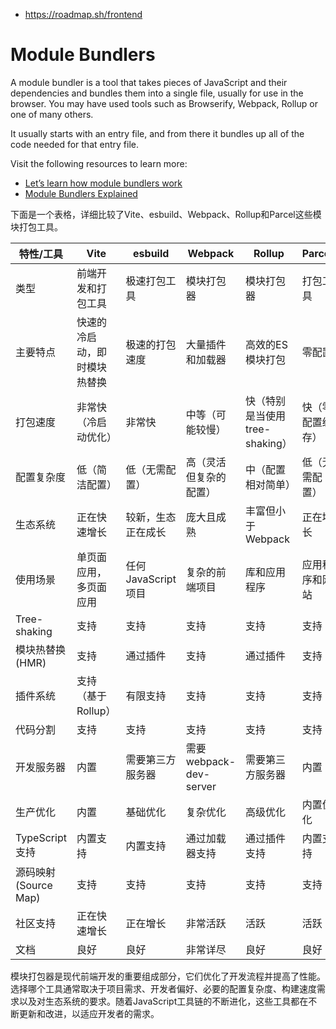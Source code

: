 

- https://roadmap.sh/frontend

# Module Bundlers

A module bundler is a tool that takes pieces of JavaScript and their  dependencies and bundles them into a single file, usually for use in the browser. You may have used tools such as Browserify, Webpack, Rollup or one of many others.

It usually starts with an entry file, and from there it bundles up all of the code needed for that entry file.

Visit the following resources to learn more:

- [Let’s learn how module bundlers work](https://www.freecodecamp.org/news/lets-learn-how-module-bundlers-work-and-then-write-one-ourselves-b2e3fe6c88ae/)
- [Module Bundlers Explained](https://www.youtube.com/watch?v=5IG4UmULyoA)







下面是一个表格，详细比较了Vite、esbuild、Webpack、Rollup和Parcel这些模块打包工具。

| 特性/工具            | Vite                         | esbuild            | Webpack                | Rollup                         | Parcel           |
| -------------------- | ---------------------------- | ------------------ | ---------------------- | ------------------------------ | ---------------- |
| 类型                 | 前端开发和打包工具           | 极速打包工具       | 模块打包器             | 模块打包器                     | 打包工具         |
| 主要特点             | 快速的冷启动，即时模块热替换 | 极速的打包速度     | 大量插件和加载器       | 高效的ES模块打包               | 零配置           |
| 打包速度             | 非常快（冷启动优化）         | 非常快             | 中等（可能较慢）       | 快（特别是当使用tree-shaking） | 快（零配置缓存） |
| 配置复杂度           | 低（简洁配置）               | 低（无需配置）     | 高（灵活但复杂的配置） | 中（配置相对简单）             | 低（无需配置）   |
| 生态系统             | 正在快速增长                 | 较新，生态正在成长 | 庞大且成熟             | 丰富但小于Webpack              | 正在增长         |
| 使用场景             | 单页面应用，多页面应用       | 任何JavaScript项目 | 复杂的前端项目         | 库和应用程序                   | 应用程序和网站   |
| Tree-shaking         | 支持                         | 支持               | 支持                   | 支持                           | 支持             |
| 模块热替换(HMR)      | 支持                         | 通过插件           | 支持                   | 通过插件                       | 支持             |
| 插件系统             | 支持（基于Rollup）           | 有限支持           | 支持                   | 支持                           | 支持             |
| 代码分割             | 支持                         | 支持               | 支持                   | 支持                           | 支持             |
| 开发服务器           | 内置                         | 需要第三方服务器   | 需要webpack-dev-server | 需要第三方服务器               | 内置             |
| 生产优化             | 内置                         | 基础优化           | 复杂优化               | 高级优化                       | 内置优化         |
| TypeScript支持       | 内置支持                     | 内置支持           | 通过加载器支持         | 通过插件支持                   | 内置支持         |
| 源码映射(Source Map) | 支持                         | 支持               | 支持                   | 支持                           | 支持             |
| 社区支持             | 正在快速增长                 | 正在增长           | 非常活跃               | 活跃                           | 活跃             |
| 文档                 | 良好                         | 良好               | 非常详尽               | 良好                           | 良好             |

模块打包器是现代前端开发的重要组成部分，它们优化了开发流程并提高了性能。选择哪个工具通常取决于项目需求、开发者偏好、必要的配置复杂度、构建速度需求以及对生态系统的要求。随着JavaScript工具链的不断进化，这些工具都在不断更新和改进，以适应开发者的需求。
